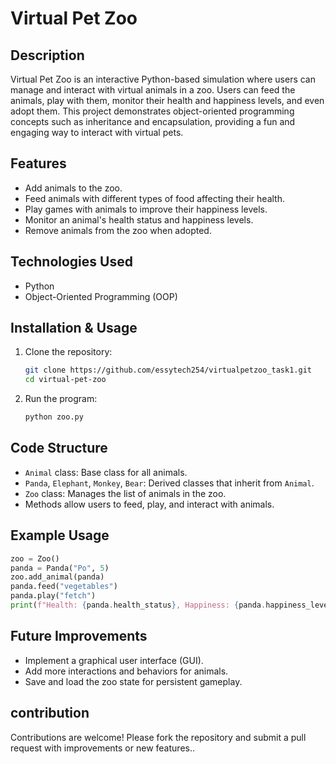 # Virtual Pet Zoo

## Description
Virtual Pet Zoo is an interactive Python-based simulation where users can manage and interact with virtual animals in a zoo. Users can feed the animals, play with them, monitor their health and happiness levels, and even adopt them. This project demonstrates object-oriented programming concepts such as inheritance and encapsulation, providing a fun and engaging way to interact with virtual pets.

## Features
- Add animals to the zoo.
- Feed animals with different types of food affecting their health.
- Play games with animals to improve their happiness levels.
- Monitor an animal's health status and happiness levels.
- Remove animals from the zoo when adopted.

## Technologies Used
- Python
- Object-Oriented Programming (OOP)

## Installation & Usage
1. Clone the repository:
   ```bash
   git clone https://github.com/essytech254/virtualpetzoo_task1.git
   cd virtual-pet-zoo
   ```
2. Run the program:
   ```bash
   python zoo.py
   ```

## Code Structure
- `Animal` class: Base class for all animals.
- `Panda`, `Elephant`, `Monkey`, `Bear`: Derived classes that inherit from `Animal`.
- `Zoo` class: Manages the list of animals in the zoo.
- Methods allow users to feed, play, and interact with animals.

## Example Usage
```python
zoo = Zoo()
panda = Panda("Po", 5)
zoo.add_animal(panda)
panda.feed("vegetables")
panda.play("fetch")
print(f"Health: {panda.health_status}, Happiness: {panda.happiness_level}")
```

## Future Improvements
- Implement a graphical user interface (GUI).
- Add more interactions and behaviors for animals.
- Save and load the zoo state for persistent gameplay.

## contribution
Contributions are welcome! Please fork the repository and submit a pull request with improvements or new features..


